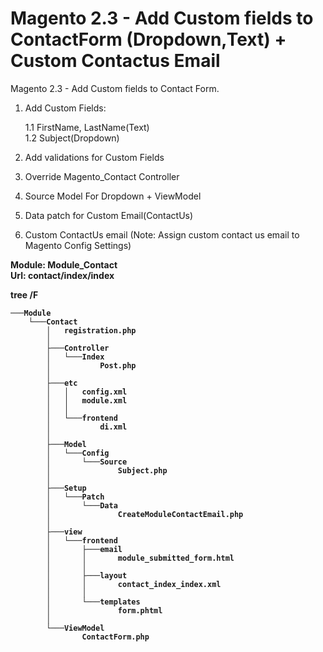 # Magento 2.3 - Add Custom fields to ContactForm (Dropdown,Text) + Custom Contactus Email

Magento 2.3 - Add Custom fields to Contact Form.

1. Add Custom Fields:<br />

    1.1 FirstName, LastName(Text)<br />
    1.2 Subject(Dropdown)<br />
    
2. Add validations for Custom Fields
3. Override Magento_Contact Controller
4. Source Model For Dropdown + ViewModel
5. Data patch for Custom Email(ContactUs)
6. Custom ContactUs email (Note: Assign custom contact us email to Magento Config Settings)<br />

<b>Module: Module_Contact<br />
Url: contact/index/index <br />
    
tree /F
```|-- README.md
───Module
    └───Contact
        │   registration.php
        │
        ├───Controller
        │   └───Index
        │           Post.php
        │
        ├───etc
        │   │   config.xml
        │   │   module.xml
        │   │
        │   └───frontend
        │           di.xml
        │
        ├───Model
        │   └───Config
        │       └───Source
        │               Subject.php
        │
        ├───Setup
        │   └───Patch
        │       └───Data
        │               CreateModuleContactEmail.php
        │
        ├───view
        │   └───frontend
        │       ├───email
        │       │       module_submitted_form.html
        │       │
        │       ├───layout
        │       │       contact_index_index.xml
        │       │
        │       └───templates
        │               form.phtml
        │
        └───ViewModel
                ContactForm.php
```
